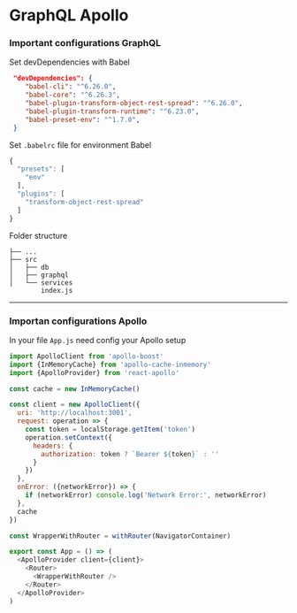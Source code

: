 # GraphQL Apollo

### Important configurations GraphQL

Set devDependencies with Babel

```json
 "devDependencies": {
    "babel-cli": "^6.26.0",
    "babel-core": "^6.26.3",
    "babel-plugin-transform-object-rest-spread": "^6.26.0",
    "babel-plugin-transform-runtime": "^6.23.0",
    "babel-preset-env": "^1.7.0",
 }
```


Set `.babelrc` file for environment Babel

```javascript
{
  "presets": [
    "env"
  ],
  "plugins": [
    "transform-object-rest-spread"
  ]
}
```

Folder structure

    ├── ...
    ├── src                 
    │   ├── db        
    │   ├── graphql          
    │   └── services
		    index.js            

- - - 
### Importan configurations Apollo

In your file `App.js` need config your Apollo setup

```javascript
import ApolloClient from 'apollo-boost'
import {InMemoryCache} from 'apollo-cache-inmemory'
import {ApolloProvider} from 'react-apollo'

const cache = new InMemoryCache()

const client = new ApolloClient({
  uri: 'http://localhost:3001',
  request: operation => {
    const token = localStorage.getItem('token')
    operation.setContext({
      headers: {
        authorization: token ? `Bearer ${token}` : ''
      }
    })
  },
  onError: ({networkError}) => {
    if (networkError) console.log('Network Error:', networkError)
  },
  cache
})

const WrapperWithRouter = withRouter(NavigatorContainer)

export const App = () => (
  <ApolloProvider client={client}>
    <Router>
      <WrapperWithRouter />
    </Router>
  </ApolloProvider>
)

```